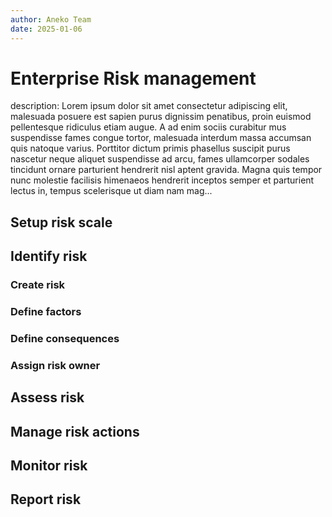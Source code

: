 ```yaml
---
author: Aneko Team
date: 2025-01-06
---
```


# Enterprise Risk management

description: Lorem ipsum dolor sit amet consectetur adipiscing elit, malesuada posuere est sapien purus dignissim penatibus, proin euismod pellentesque ridiculus etiam augue. A ad enim sociis curabitur mus suspendisse fames congue tortor, malesuada interdum massa accumsan quis natoque varius. Porttitor dictum primis phasellus suscipit purus nascetur neque aliquet suspendisse ad arcu, fames ullamcorper sodales tincidunt ornare parturient hendrerit nisl aptent gravida. Magna quis tempor nunc molestie facilisis himenaeos hendrerit inceptos semper et parturient lectus in, tempus scelerisque ut diam nam mag...

## Setup risk scale

## Identify risk

### Create risk

### Define factors

### Define consequences

### Assign risk owner

## Assess risk

## Manage risk actions

## Monitor risk

## Report risk

